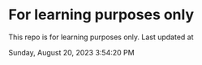 # For learning purposes only
This repo is for learning purposes only.
Last updated at

Sunday, August 20, 2023 3:54:20 PM

